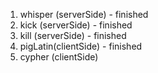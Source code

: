 
1. whisper (serverSide)  -  finished
2. kick    (serverSide)  -  finished
3. kill    (serverSide)  -  finished
4. pigLatin(clientSide)  -  finished
5. cypher  (clientSide)
